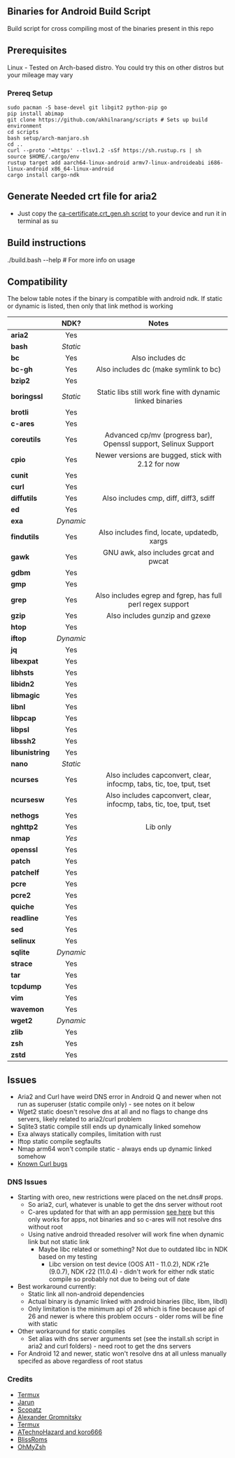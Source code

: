 ## Binaries for Android Build Script ##
Build script for cross compiling most of the binaries present in this repo

## Prerequisites

Linux - Tested on Arch-based distro. You could try this on other distros but your mileage may vary

### Prereq Setup ###
```
sudo pacman -S base-devel git libgit2 python-pip go
pip install abimap
git clone https://github.com/akhilnarang/scripts # Sets up build environment
cd scripts
bash setup/arch-manjaro.sh
cd ..
curl --proto '=https' --tlsv1.2 -sSf https://sh.rustup.rs | sh
source $HOME/.cargo/env
rustup target add aarch64-linux-android armv7-linux-androideabi i686-linux-android x86_64-linux-android
cargo install cargo-ndk
```

## Generate Needed crt file for aria2
* Just copy the [ca-certificate.crt_gen.sh script](ca-certificate.crt_gen.sh) to your device and run it in terminal as su

## Build instructions

./build.bash --help # For more info on usage

## Compatibility

The below table notes if the binary is compatible with android ndk. If static or dynamic is listed, then only that link method is working

|           | NDK?    | Notes |
| ------------ |:-------:|:---------------------------------------------------------------------------:|
| **aria2**        | Yes       | |
| **bash**         | *Static*  | |
| **bc**           | Yes       | Also includes dc |
| **bc-gh**        | Yes       | Also includes dc (make symlink to bc) |
| **bzip2**        | Yes       | |
| **boringssl**    | *Static*  | Static libs still work fine with dynamic linked binaries |
| **brotli**       | Yes       | |
| **c-ares**       | Yes       | |
| **coreutils**    | Yes       | Advanced cp/mv (progress bar), Openssl support, Selinux Support |
| **cpio**         | Yes       | Newer versions are bugged, stick with 2.12 for now |
| **cunit**        | Yes       | |
| **curl**         | Yes       | |
| **diffutils**    | Yes       | Also includes cmp, diff, diff3, sdiff |
| **ed**           | Yes       | |
| **exa**          | *Dynamic* | |
| **findutils**    | Yes       | Also includes find, locate, updatedb, xargs |
| **gawk**         | Yes       | GNU awk, also includes grcat and pwcat |
| **gdbm**         | Yes       | |
| **gmp**          | Yes       | |
| **grep**         | Yes       | Also includes egrep and fgrep, has full perl regex support |
| **gzip**         | Yes       | Also includes gunzip and gzexe |
| **htop**         | Yes       | |
| **iftop**        | *Dynamic* | |
| **jq**           | Yes       | |
| **libexpat**     | Yes       | |
| **libhsts**      | Yes       | |
| **libidn2**      | Yes       | |
| **libmagic**     | Yes       | |
| **libnl**        | Yes       | |
| **libpcap**      | Yes       | |
| **libpsl**       | Yes       | |
| **libssh2**      | Yes       | |
| **libunistring** | Yes       | |
| **nano**         | *Static*  | |
| **ncurses**      | Yes       | Also includes capconvert, clear, infocmp, tabs, tic, toe, tput, tset |
| **ncursesw**     | Yes       | Also includes capconvert, clear, infocmp, tabs, tic, toe, tput, tset |
| **nethogs**      | Yes       | |
| **nghttp2**      | Yes       | Lib only |
| **nmap**         | *Yes*     | |
| **openssl**      | Yes       | |
| **patch**        | Yes       | |
| **patchelf**     | Yes       | |
| **pcre**         | Yes       | |
| **pcre2**        | Yes       | |
| **quiche**       | Yes       | |
| **readline**     | Yes       | |
| **sed**          | Yes       | |
| **selinux**      | Yes       | |
| **sqlite**       | *Dynamic* | |
| **strace**       | Yes       | |
| **tar**          | Yes       | |
| **tcpdump**      | Yes       | |
| **vim**          | Yes       | |
| **wavemon**      | Yes       | |
| **wget2**        | *Dynamic* | |
| **zlib**         | Yes       | |
| **zsh**          | Yes       | |
| **zstd**         | Yes       | |

## Issues
* Aria2 and Curl have weird DNS error in Android Q and newer when not run as superuser (static compile only) - see notes on it below
* Wget2 static doesn't resolve dns at all and no flags to change dns servers, likely related to aria2/curl problem
* Sqlite3 static compile still ends up dynamically linked somehow
* Exa always statically compiles, limitation with rust
* Iftop static compile segfaults
* Nmap arm64 won't compile static - always ends up dynamic linked somehow 
* [Known Curl bugs](https://curl.se/docs/knownbugs.html)

### DNS Issues
* Starting with oreo, new restrictions were placed on the net.dns# props.
  * So aria2, curl, whatever is unable to get the dns server without root
  * C-ares updated for that with an app permission [see here](https://github.com/c-ares/c-ares/pull/148) but this only works for apps, not binaries and so c-ares will not resolve dns without root
  * Using native android threaded resolver will work fine when dynamic link but not static link
    * Maybe libc related or something? Not due to outdated libc in NDK based on my testing
      * Libc version on test device (OOS A11 - 11.0.2), NDK r21e (9.0.7), NDK r22 (11.0.4) - didn't work for either ndk static compile so probably not due to being out of date
* Best workaround currently:
  * Static link all non-android dependencies
  * Actual binary is dynamic linked with android binaries (libc, libm, libdl)
  * Only limitation is the minimum api of 26 which is fine because api of 26 and newer is where this problem occurs - older roms will be fine with static
* Other workaround for static compiles
  * Set alias with dns server arguments set (see the install.sh script in aria2 and curl folders) - need root to get the dns servers
* For Android 12 and newer, static won't resolve dns at all unless manually specifed as above regardless of root status

### Credits 

* [Termux](https://github.com/termux/termux-packages)
* [Jarun](https://github.com/jarun/advcpmv)
* [Scopatz](https://github.com/scopatz/nanorc)
* [Alexander Gromnitsky](https://github.com/gromnitsky/bash-on-android)
* [Termux](https://github.com/termux/termux-packages/tree/master/packages/bash)
* [ATechnoHazard and koro666](https://github.com/ATechnoHazard/bash_patches)
* [BlissRoms](https://github.com/BlissRoms/platform_external_bash)
* [OhMyZsh](https://github.com/ohmyzsh/ohmyzsh)
